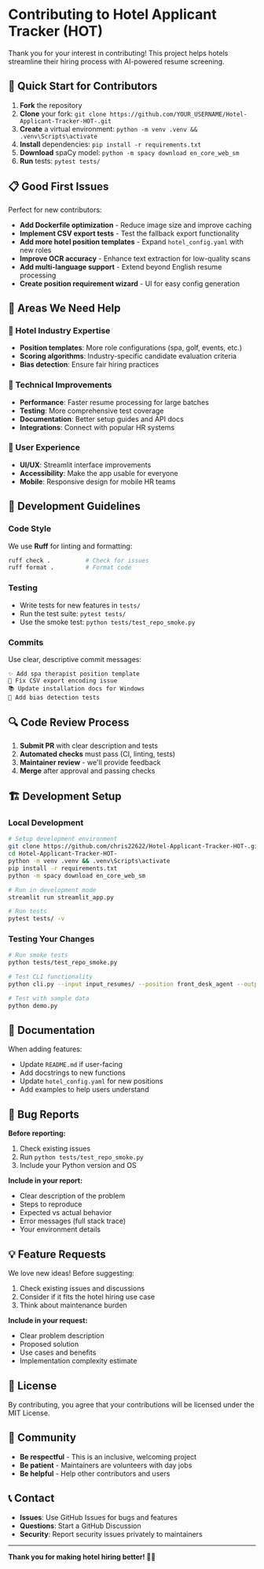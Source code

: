 # Contributing to Hotel Applicant Tracker (HOT)

Thank you for your interest in contributing! This project helps hotels streamline their hiring process with AI-powered resume screening.

## 🚀 Quick Start for Contributors

1. **Fork** the repository
2. **Clone** your fork: `git clone https://github.com/YOUR_USERNAME/Hotel-Applicant-Tracker-HOT-.git`
3. **Create** a virtual environment: `python -m venv .venv && .venv\Scripts\activate`
4. **Install** dependencies: `pip install -r requirements.txt`
5. **Download** spaCy model: `python -m spacy download en_core_web_sm`
6. **Run** tests: `pytest tests/`

## 📋 Good First Issues

Perfect for new contributors:

- **Add Dockerfile optimization** - Reduce image size and improve caching
- **Implement CSV export tests** - Test the fallback export functionality
- **Add more hotel position templates** - Expand `hotel_config.yaml` with new roles
- **Improve OCR accuracy** - Enhance text extraction for low-quality scans
- **Add multi-language support** - Extend beyond English resume processing
- **Create position requirement wizard** - UI for easy config generation

## 🎯 Areas We Need Help

### 🏨 Hotel Industry Expertise
- **Position templates**: More role configurations (spa, golf, events, etc.)
- **Scoring algorithms**: Industry-specific candidate evaluation criteria
- **Bias detection**: Ensure fair hiring practices

### 🔧 Technical Improvements
- **Performance**: Faster resume processing for large batches
- **Testing**: More comprehensive test coverage
- **Documentation**: Better setup guides and API docs
- **Integrations**: Connect with popular HR systems

### 🎨 User Experience
- **UI/UX**: Streamlit interface improvements
- **Accessibility**: Make the app usable for everyone
- **Mobile**: Responsive design for mobile HR teams

## 📐 Development Guidelines

### Code Style
We use **Ruff** for linting and formatting:
```bash
ruff check .          # Check for issues
ruff format .         # Format code
```

### Testing
- Write tests for new features in `tests/`
- Run the test suite: `pytest tests/`
- Use the smoke test: `python tests/test_repo_smoke.py`

### Commits
Use clear, descriptive commit messages:
```
✨ Add spa therapist position template
🐛 Fix CSV export encoding issue  
📚 Update installation docs for Windows
🧪 Add bias detection tests
```

## 🔍 Code Review Process

1. **Submit PR** with clear description and tests
2. **Automated checks** must pass (CI, linting, tests)
3. **Maintainer review** - we'll provide feedback
4. **Merge** after approval and passing checks

## 🏗️ Development Setup

### Local Development
```bash
# Setup development environment
git clone https://github.com/chris22622/Hotel-Applicant-Tracker-HOT-.git
cd Hotel-Applicant-Tracker-HOT-
python -m venv .venv && .venv\Scripts\activate
pip install -r requirements.txt
python -m spacy download en_core_web_sm

# Run in development mode
streamlit run streamlit_app.py

# Run tests
pytest tests/ -v
```

### Testing Your Changes
```bash
# Run smoke tests
python tests/test_repo_smoke.py

# Test CLI functionality  
python cli.py --input input_resumes/ --position front_desk_agent --output test.json

# Test with sample data
python demo.py
```

## 📝 Documentation

When adding features:
- Update `README.md` if user-facing
- Add docstrings to new functions
- Update `hotel_config.yaml` for new positions
- Add examples to help users understand

## 🐛 Bug Reports

**Before reporting:**
1. Check existing issues
2. Run `python tests/test_repo_smoke.py`
3. Include your Python version and OS

**Include in your report:**
- Clear description of the problem
- Steps to reproduce
- Expected vs actual behavior
- Error messages (full stack trace)
- Your environment details

## 💡 Feature Requests

We love new ideas! Before suggesting:
1. Check existing issues and discussions
2. Consider if it fits the hotel hiring use case
3. Think about maintenance burden

**Include in your request:**
- Clear problem description
- Proposed solution
- Use cases and benefits
- Implementation complexity estimate

## 📄 License

By contributing, you agree that your contributions will be licensed under the MIT License.

## 🤝 Community

- **Be respectful** - This is an inclusive, welcoming project
- **Be patient** - Maintainers are volunteers with day jobs
- **Be helpful** - Help other contributors and users

## 📞 Contact

- **Issues**: Use GitHub Issues for bugs and features
- **Questions**: Start a GitHub Discussion
- **Security**: Report security issues privately to maintainers

---

**Thank you for making hotel hiring better! 🏨✨**
